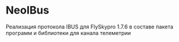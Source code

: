 # NeoIBus 
Реализация протокола IBUS для FlySkypro 1.7.6
в составе пакета программ и библиотеки для канала телеметрии

